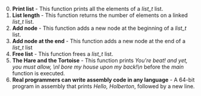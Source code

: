 0. **Print list** - This function prints all the elements of a *list_t* list.
1. **List length** - This function returns the number of elements on a linked *list_t* list.
2. **Add node** - This function adds a new node at the beginning of a *list_t* list.
3. **Add node at the end** - This function adds a new node at the end of a *list_t* list
4. **Free list** - This function frees a *list_t* list.
5. **The Hare and the Tortoise** - This function prints *You're beat! and yet, you must allow, \nI bore my house upon my back!\n* before the *main* function is executed.
6. **Real programmers can write assembly code in any language** - A 64-bit program in assembly that prints *Hello, Holberton*, followed by a new line.
